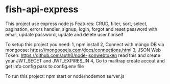 # fish-api-express
This project use express node js 
Features: CRUD, filter, sort, select, pagination, errors handler, signup, login, forgot and reset password with email, update password, update and delete user himself

To setup this project you need: 
1, npm install
2, Connect with mongo DB via mongoose: https://mongoosejs.com/docs/connections.html
3, JSON Web Token: https://github.com/auth0/node-jsonwebtoken read this and create your JWT_SECET and JWT_EXPIRES_IN
4, Go to mailtrap create accout and get info config pass to config.env file 

To run this project:
npm start or node/nodemon server.js
